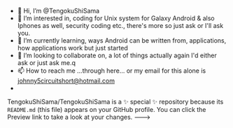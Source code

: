 - 👋 Hi, I’m @TengokuShiSama
- 👀 I’m interested in, coding for Unix system for Galaxy Android & also Iphones as well, security coding etc., there's more so just ask or I'll ask you.
- 🌱 I’m currently learning, ways Android can be written from, applications, how applications work but just started
- 💞️ I’m looking to collaborate on, a lot of things actually again I'd either ask or just ask me.q
- 📫 How to reach me ...through here... or my email for this alone is johnny5circuitshort@hotmail.com
- 
TengokuShiSama/TengokuShiSama is a ✨ special ✨ repository because its `README.md` (this file) appears on your GitHub profile.
You can click the Preview link to take a look at your changes.
--->
